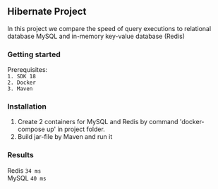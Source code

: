 ## Hibernate Project

In this project we compare the speed of query 
executions to relational database MySQL and 
in-memory key-value database (Redis)

### Getting started
Prerequisites:
<br>
`1. SDK 18`
<br>
`2. Docker`
<br>
`3. Maven`

### Installation
1. Create 2 containers for MySQL and Redis 
by command 'docker-compose up' in project 
folder.
2. Build jar-file by Maven and run it


### Results
Redis `34 ms`
<br>
MySQL `40 ms`
